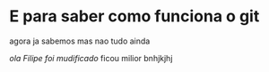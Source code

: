# E para saber como funciona o git
agora ja sabemos
mas nao tudo ainda


*ola Filipe
foi mudificado*
ficou milior
bnhjkjhj

